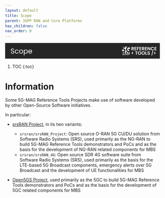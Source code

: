 ```yaml
---
layout: default
title: Scope
parent: 3GPP RAN and Core Platforms
has_children: false
nav_order: 0
---
```

<img src="../../assets/images/Banner_Scope.png" /> 

1. TOC
{:toc}

# Information

Some 5G-MAG Reference Tools Projects make use of software developed by other Open-Source Software initiatives.

In particular:

* [srsRAN Project](https://www.srsran.com/), in its two variants:
  * `srsran/srsRAN_Project`: Open source O-RAN 5G CU/DU solution from Software Radio Systems (SRS), used primarily as the NG-RAN to build 5G-MAG Reference Tools demonstrators and PoCs and as the basis for the development of NG-RAN related components for MBS
  * `srsran/srsRAN_4G`: Open source SDR 4G software suite from Software Radio Systems (SRS), used primarily as the basis for the LTE-based 5G Broadcast components, emergency alerts over 5G Broadcast and the development of UE functionalities for MBS

* [Open5GS Project](https://www.open5gs.org), used primarily as the 5GC to build 5G-MAG Reference Tools demonstrators and PoCs and as the basis for the development of 5GC related components for MBS

